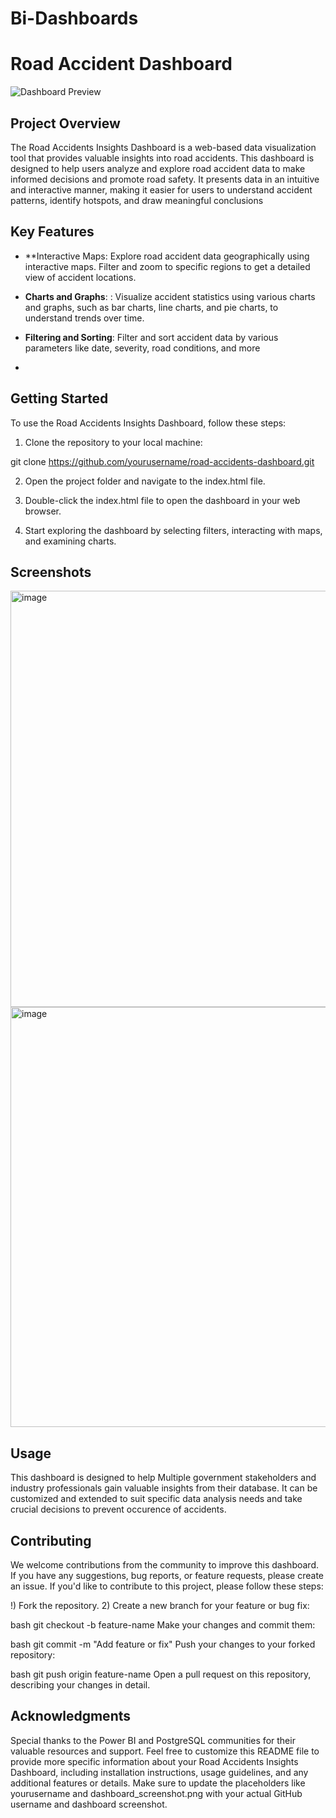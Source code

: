 # Bi-Dashboards



# Road Accident Dashboard

![Dashboard Preview](<img width="767" alt="image" src="https://github.com/Ayush225/Bi-Dashboards/assets/66459226/b6149f43-d6e4-401c-8bd6-30b8783d7d2d">
)

## Project Overview

The Road Accidents Insights Dashboard is a web-based data visualization tool that provides valuable insights into road accidents. This dashboard is designed to help users analyze and explore road accident data to make informed decisions and promote road safety. It presents data in an intuitive and interactive manner, making it easier for users to understand accident patterns, identify hotspots, and draw meaningful conclusions

## Key Features

- **Interactive Maps: Explore road accident data geographically using interactive maps. Filter and zoom to specific regions to get a detailed view of accident locations.

- **Charts and Graphs**: : Visualize accident statistics using various charts and graphs, such as bar charts, line charts, and pie charts, to understand trends over time.

- **Filtering and Sorting**: Filter and sort accident data by various parameters like date, severity, road conditions, and more
- 
## Getting Started

To use the Road Accidents Insights Dashboard, follow these steps:

1) Clone the repository to your local machine:

git clone https://github.com/yourusername/road-accidents-dashboard.git

2) Open the project folder and navigate to the index.html file.

3) Double-click the index.html file to open the dashboard in your web browser.

4) Start exploring the dashboard by selecting filters, interacting with maps, and examining charts.


## Screenshots

<img width="666" alt="image" src="https://github.com/Ayush225/Bi-Dashboards/assets/66459226/92a9f606-4a70-428d-a1de-6aa43a28d420">
<img width="672" alt="image" src="https://github.com/Ayush225/Bi-Dashboards/assets/66459226/84206ac8-f225-4410-8ced-50f6019408a0">



## Usage
This dashboard is designed to help Multiple government stakeholders and industry professionals gain valuable insights from their database. It can be customized and extended to suit specific data analysis needs and take crucial decisions to prevent occurence of accidents.

## Contributing
We welcome contributions from the community to improve this dashboard. If you have any suggestions, bug reports, or feature requests, please create an issue.
If you'd like to contribute to this project, please follow these steps:

!) Fork the repository.
2) Create a new branch for your feature or bug fix:

bash
git checkout -b feature-name
Make your changes and commit them:

bash
git commit -m "Add feature or fix"
Push your changes to your forked repository:

bash
git push origin feature-name
Open a pull request on this repository, describing your changes in detail.


## Acknowledgments
Special thanks to the Power BI and PostgreSQL communities for their valuable resources and support.
Feel free to customize this README file to provide more specific information about your Road Accidents Insights Dashboard, including installation instructions, usage guidelines, and any additional features or details. Make sure to update the placeholders like yourusername and dashboard_screenshot.png with your actual GitHub username and dashboard screenshot.
